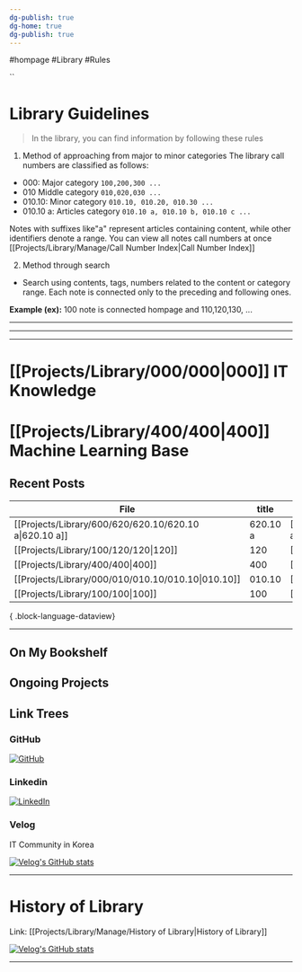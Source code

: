 ```yaml
---
dg-publish: true
dg-home: true
dg-publish: true
---
```

#hompage #Library #Rules





``
# Library Guidelines

>  In the library, you can find information by following these rules

1. Method of approaching from major to minor categories
The library call numbers are classified as follows:

- 000: Major category `100,200,300 ...`
- 010 Middle category `010,020,030 ...`
- 010.10: Minor category `010.10, 010.20, 010.30 ...`
- 010.10 a: Articles category `010.10 a, 010.10 b, 010.10 c ...`
  
Notes with suffixes like"a" represent articles containing content, while other identifiers denote a range.
You can view all notes call numbers at once
[[Projects/Library/Manage/Call Number Index\|Call Number Index]]



2. Method through search
- Search using contents, tags, numbers  related to the content or category range.
Each note is connected only to the preceding and following ones.

**Example (ex):**
100 note is connected hompage and 110,120,130, ...
 


--- 
---
---

# [[Projects/Library/000/000\|000]] IT Knowledge
# [[Projects/Library/400/400\|400]] Machine Learning Base 








Recent Posts
---

| File                                                      | title    | file.link                                                 |
| --------------------------------------------------------- | -------- | --------------------------------------------------------- |
| [[Projects/Library/600/620/620.10/620.10 a\|620.10 a]] | 620.10 a | [[Projects/Library/600/620/620.10/620.10 a\|620.10 a]] |
| [[Projects/Library/100/120/120\|120]]                  | 120      | [[Projects/Library/100/120/120\|120]]                  |
| [[Projects/Library/400/400\|400]]                      | 400      | [[Projects/Library/400/400\|400]]                      |
| [[Projects/Library/000/010/010.10/010.10\|010.10]]     | 010.10   | [[Projects/Library/000/010/010.10/010.10\|010.10]]     |
| [[Projects/Library/100/100\|100]]                      | 100      | [[Projects/Library/100/100\|100]]                      |

{ .block-language-dataview}




---
## On My Bookshelf



## Ongoing Projects

## Link Trees

### GitHub
[![GitHub](https://img.shields.io/badge/GitHub-100000?style=for-the-badge&logo=github&logoColor=white)](https://github.com/murphybread)
### Linkedin
[![LinkedIn](https://img.shields.io/badge/LinkedIn-0077B5?style=for-the-badge&logo=linkedin&logoColor=white)](https://www.linkedin.com/in/%EB%AF%BC%EC%B0%AC-%EA%B9%80-aba89a243)
### Velog
IT Community in Korea

[![Velog's GitHub stats](https://velog-readme-stats.vercel.app/api?name=murphybread)](https://github.com/murphybread/velog-readme-stats)




---
# History of Library
Link:  [[Projects/Library/Manage/History of Library\|History of Library]]






[![Velog's GitHub stats](https://velog-readme-stats.vercel.app/api/list?name=murphybread)](https://velog.io/@muphybread)






---
